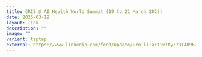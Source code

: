 ```yaml
---
title: CRIS @ AI Health World Summit (19 to 21 March 2025)
date: 2025-03-19
layout: link
description: ""
image: ""
variant: tiptap
external: https://www.linkedin.com/feed/update/urn:li:activity:7314896256814718976/
---
```

